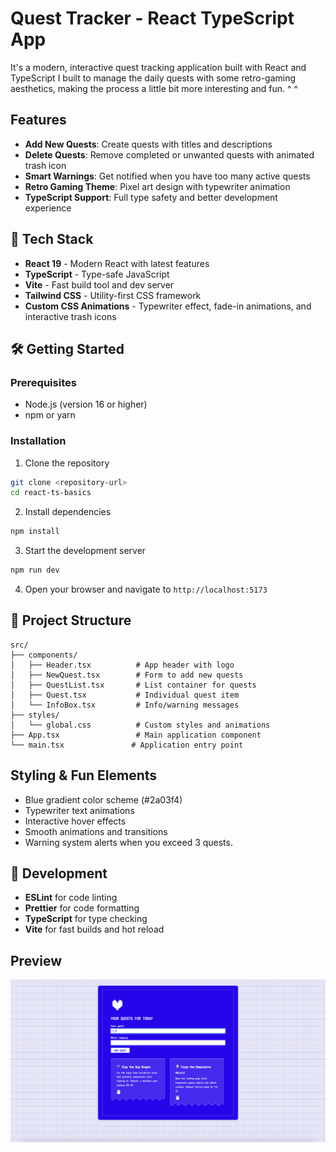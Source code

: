 # Quest Tracker - React TypeScript App

It's a modern, interactive quest tracking application built with React and TypeScript I built to manage the daily quests with some retro-gaming aesthetics, making the process a little bit more interesting and fun. ^ ^

## Features

- **Add New Quests**: Create quests with titles and descriptions
- **Delete Quests**: Remove completed or unwanted quests with animated trash icon
- **Smart Warnings**: Get notified when you have too many active quests
- **Retro Gaming Theme**: Pixel art design with typewriter animation
- **TypeScript Support**: Full type safety and better development experience

## 🚀 Tech Stack

- **React 19** - Modern React with latest features
- **TypeScript** - Type-safe JavaScript
- **Vite** - Fast build tool and dev server
- **Tailwind CSS** - Utility-first CSS framework
- **Custom CSS Animations** - Typewriter effect, fade-in animations, and interactive trash icons

## 🛠️ Getting Started

### Prerequisites

- Node.js (version 16 or higher)
- npm or yarn

### Installation

1. Clone the repository

```bash
git clone <repository-url>
cd react-ts-basics
```

2. Install dependencies

```bash
npm install
```

3. Start the development server

```bash
npm run dev
```

4. Open your browser and navigate to `http://localhost:5173`

## 📁 Project Structure

```
src/
├── components/
│   ├── Header.tsx          # App header with logo
│   ├── NewQuest.tsx        # Form to add new quests
│   ├── QuestList.tsx       # List container for quests
│   ├── Quest.tsx           # Individual quest item
│   └── InfoBox.tsx         # Info/warning messages
├── styles/
│   └── global.css          # Custom styles and animations
├── App.tsx                 # Main application component
└── main.tsx               # Application entry point
```

## Styling & Fun Elements

- Blue gradient color scheme (#2a03f4)
- Typewriter text animations
- Interactive hover effects
- Smooth animations and transitions
- Warning system alerts when you exceed 3 quests.

## 🔧 Development

- **ESLint** for code linting
- **Prettier** for code formatting
- **TypeScript** for type checking
- **Vite** for fast builds and hot reload

## Preview

![Quest Board Screenshot](public/images/ss.png)
